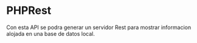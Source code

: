 # PHPRest
Con esta API se podra generar un servidor Rest para mostrar informacion alojada en una base de datos local.
